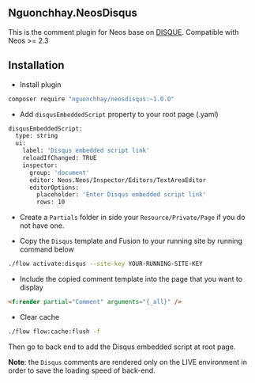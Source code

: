 Nguonchhay.NeosDisqus
---------------------

This is the comment plugin for Neos base on [DISQUE](https://disqus.com/).
Compatible with Neos >= 2.3

Installation
------------

* Install plugin
```bash
composer require "nguonchhay/neosdisqus:~1.0.0"
```

* Add `disqusEmbeddedScript` property to your root page (.yaml)

```bash
disqusEmbeddedScript:
  type: string
  ui:
    label: 'Disqus embedded script link'
    reloadIfChanged: TRUE
    inspector:
      group: 'document'
      editor: Neos.Neos/Inspector/Editors/TextAreaEditor
      editorOptions:
        placeholder: 'Enter Disqus embedded script link'
        rows: 10
```

* Create a `Partials` folder in side your `Resource/Private/Page` if you do not have one.

* Copy the `Disqus` template and Fusion to your running site by running command below
```bash
./flow activate:disqus --site-key YOUR-RUNNING-SITE-KEY
```

* Include the copied comment template into the page that you want to display
```html
<f:render partial="Comment" arguments="{_all}" />
```

* Clear cache
```bash
./flow flow:cache:flush -f
```

Then go to back end to add the Disqus embedded script at root page.

__Note__: the `Disqus` comments are rendered only on the LIVE environment in order to save the loading
speed of back-end.
